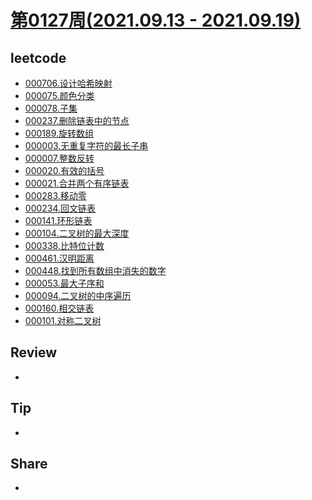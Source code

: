 # [第0127周(2021.09.13 - 2021.09.19)](https://github.com/vjudge/ARTS/blob/master/2021/第0127周.md)

## leetcode
* [000706.设计哈希映射](https://github.com/vjudge/leetcode/tree/master/000601-000800/000706.设计哈希映射)
* [000075.颜色分类](https://github.com/vjudge/leetcode/tree/master/000001-000200/000075.颜色分类)
* [000078.子集](https://github.com/vjudge/leetcode/tree/master/000001-000200/000078.子集)
* [000237.删除链表中的节点](https://github.com/vjudge/leetcode/tree/master/000201-000400/000237.删除链表中的节点)
* [000189.旋转数组](https://github.com/vjudge/leetcode/tree/master/000001-000200/000189.旋转数组)
* [000003.无重复字符的最长子串](https://github.com/vjudge/leetcode/tree/master/000001-000200/000003.无重复字符的最长子串)
* [000007.整数反转](https://github.com/vjudge/leetcode/tree/master/000001-000200/000007.整数反转)
* [000020.有效的括号](https://github.com/vjudge/leetcode/tree/master/000001-000200/000020.有效的括号)
* [000021.合并两个有序链表](https://github.com/vjudge/leetcode/tree/master/000001-000200/000021.合并两个有序链表)
* [000283.移动零](https://github.com/vjudge/leetcode/tree/master/000201-000400/000283.移动零)
* [000234.回文链表](https://github.com/vjudge/leetcode/tree/master/000201-000400/000234.回文链表)
* [000141.环形链表](https://github.com/vjudge/leetcode/tree/master/000001-000200/000141.环形链表)
* [000104.二叉树的最大深度](https://github.com/vjudge/leetcode/tree/master/000001-000200/000104.二叉树的最大深度)
* [000338.比特位计数](https://github.com/vjudge/leetcode/tree/master/000201-000400/000338.比特位计数)
* [000461.汉明距离](https://github.com/vjudge/leetcode/tree/master/000401-000600/000461.汉明距离)
* [000448.找到所有数组中消失的数字](https://github.com/vjudge/leetcode/tree/master/000401-000600/000448.找到所有数组中消失的数字)
* [000053.最大子序和](https://github.com/vjudge/leetcode/tree/master/000001-000200/000053.最大子序和)
* [000094.二叉树的中序遍历](https://github.com/vjudge/leetcode/tree/master/000001-000200/000094.二叉树的中序遍历)
* [000160.相交链表](https://github.com/vjudge/leetcode/tree/master/000001-000200/000160.相交链表)
* [000101.对称二叉树](https://github.com/vjudge/leetcode/tree/master/000001-000200/000101.对称二叉树)


## Review
*


## Tip
*


## Share
*
